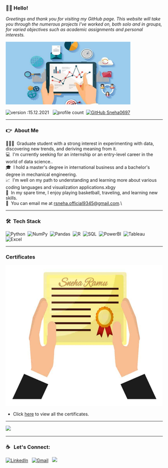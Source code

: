 ### 👋🏼 Hello!
<i>Greetings and thank you for visiting my GitHub page. This website will take you through the numerous projects I've worked on, both solo and in groups, for varied objectives such as academic assignments and personal interests.</i>

<img src="Images/Analyst.jpg?raw=true"
     width="400" 
     height="200"/> 
  
 
 

![version :15.12.2021](https://img.shields.io/badge/version-15.12.2021-informational) &nbsp;
![profile count](https://komarev.com/ghpvc/?username=Sneha0697&color=red)&nbsp;
[![GitHub Sneha0697](https://img.shields.io/github/followers/Sneha0697?label=follow&style=social)](https://github.com/Sneha0697)&nbsp;


---

### :point_right: &nbsp;About Me

👩🏻‍💻 &nbsp;Graduate student with a strong interest in experimenting with data, discovering new trends, and deriving meaning from it. \
💻 &nbsp;I'm currently seeking for an internship or an entry-level career in the world of data science..\
🎓 &nbsp;I hold a master's degree in international business and a bachelor's degree in mechanical engineering.\
:chart_with_upwards_trend: &nbsp;I'm well on my path to understanding and learning more about various coding languages and visualization applications.xbgy\
🏀 &nbsp;In my spare time, I enjoy playing basketball, traveling, and learning new skills.\
📧 &nbsp;You can email me at rsneha.official9345@gmail.com.\



---
### 🛠 &nbsp;Tech Stack

![Python](https://img.shields.io/badge/Python-3776AB?style=plastic&logo=python&logoColor=white)&nbsp;
![NumPy](https://img.shields.io/badge/numpy%20-%23013243.svg?&style=plastic&logo=numpy&logoColor=white)&nbsp;
![Pandas](https://img.shields.io/badge/pandas%20-%23150458.svg?&style=plastic&logo=pandas&logoColor=white)&nbsp;
![R](https://img.shields.io/badge/R-276DC3?style=plastic&logo=r&logoColor=white)&nbsp;
![SQL](https://img.shields.io/badge/-SQL-4479A1?logo=mysql&logoColor=white&style=plastic)&nbsp;
![PowerBI](https://img.shields.io/badge/-PowerBI-F2C811?logo=power-bi&logoColor=white&style=plastic)&nbsp;
![Tableau](https://img.shields.io/badge/-Tableau-97627?logo=tableau&logoColor=white&style=plastic)&nbsp;
![Excel](https://img.shields.io/badge/Microsoft_Excel-217346?style=plastic&logo=microsoft-excel&logoColor=white)&nbsp;

---
### Certificates
<img src="Images/Certificate2.jpg?raw=true"
     width="600" 
     height="450"/></br>
- Click [here](https://github.com/Sneha0697/Certificates) to view all the certificates.

---
<img src="https://github-readme-stats.vercel.app/api?username=Sneha0697&&show_icons=true&title_color=008FCE&icon_color=008FCE&text_color=14efe4&bg_color=091f36">

---
### :coffee: &nbsp; Let's Connect:

<a href="https://www.linkedin.com/in/sneharamu//"><img alt="LinkedIn" src="https://img.shields.io/badge/linkedin%20-%230077B5.svg?&style=flat&logo=linkedin&logoColor=white"/></a> &nbsp;
<a href="mailto:rsneha.official9345@gmail.com"><img alt="Gmail" src="https://img.shields.io/badge/Mail-D14836?style=flat&logo=gmail&logoColor=white" /></a> &nbsp;
<a href="https://www.instagram.com/sneha_ramu/"><img src="https://img.shields.io/badge/-@Sneha_-E4405F?style=flat&logo=Instagram&logoColor=white"/></a> &nbsp;
